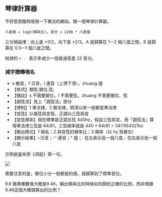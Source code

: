## 琴律計算器

不好意思臨時借用一下曆法的網站，開一個琴律計算器。

`八度値 = log2(頻率比)`，`音分 = 1200 * 八度値`

三分損益律：向上是 *3/2，向下是 *2/3。A 是歸算在 1—2 個八度之間，B 是歸算在 0.5—1 個八度之間。

純律的 `+ - ` 表示多或少一個普通音差 22 音分。

### 減字譜轉唱名

- s 散音，f 泛音，l 連音（上滑下滑），zhuang 撞
- 【格式】類型,徽位,弦;
- 【備註】s 不需要徽位，l 不需要弦，zhuang 不需要徽位、弦
- 【調弦法】見上「調弦法」部分
- 【律制】1 準法律，2 徽法律。明清以來一般都是準法律
- 【宮弦】以幾弦爲宮音。正調以三弦爲宮
- 【宮弦頻率】現在標準是正調五弦 440hz，假設三弦爲宮，用「調弦法」算得準法律三弦是 64/81，三弦頻率就是 440 * 64/81 = 347.654321hz
- 【輸出模式】1 唱名；2 與宮弦的頻率比；3 頻率（以 hz 爲單位）
- 【顯示結果】৹ 泛音；◠ 連音；^ 撞；· 在左表示高一個八度，· 在右表示低一個八度

示例是査阜西《洞庭》第一句。

<img src="https://pic.imgdb.cn/item/61724e612ab3f51d919c28e4.png">

需要注意的是，徽位小分一般都是約值，我歸算到了標準音位。

9.6 徽準確數值大概是9.46，輸出頻率比的時候如何歸到正確的比例，而非根據9.46這個大概値算出的比例？